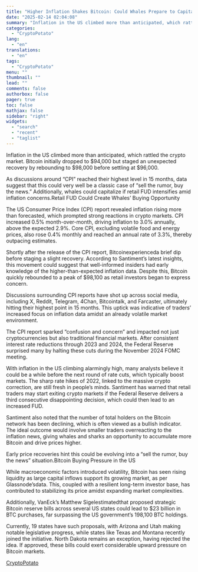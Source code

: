 ```yaml
---
title: "Higher Inflation Shakes Bitcoin: Could Whales Prepare to Capitalize on Retail Overreactions?"
date: "2025-02-14 02:04:08"
summary: "Inflation in the US climbed more than anticipated, which rattled the crypto market. Bitcoin initially dropped to $94,000 but staged an unexpected recovery by rebounding to $98,000 before settling at $96,000.As discussions around “CPI” reached their highest level in 15 months, data suggest that this could very well be a..."
categories:
  - "CryptoPotato"
lang:
  - "en"
translations:
  - "en"
tags:
  - "CryptoPotato"
menu: ""
thumbnail: ""
lead: ""
comments: false
authorbox: false
pager: true
toc: false
mathjax: false
sidebar: "right"
widgets:
  - "search"
  - "recent"
  - "taglist"
---
```


Inflation in the US climbed more than anticipated, which rattled the crypto market. Bitcoin initially dropped to $94,000 but staged an unexpected recovery by rebounding to $98,000 before settling at $96,000.

As discussions around “CPI” reached their highest level in 15 months, data suggest that this could very well be a classic case of “sell the rumor, buy the news.” Additionally, whales could capitalize if retail FUD intensifies amid inflation concerns.Retail FUD Could Create Whales’ Buying Opportunity

The US Consumer Price Index (CPI) report revealed inflation rising more than forecasted, which prompted strong reactions in crypto markets. CPI increased 0.5% month-over-month, driving inflation to 3.0% annually, above the expected 2.9%. Core CPI, excluding volatile food and energy prices, also rose 0.4% monthly and reached an annual rate of 3.3%, thereby outpacing estimates.

Shortly after the release of the CPI report, Bitcoinexperienceda brief dip before staging a slight recovery. According to Santiment’s latest insights, this movement could suggest that well-informed insiders had early knowledge of the higher-than-expected inflation data. Despite this, Bitcoin quickly rebounded to a peak of $98,100 as retail investors began to express concern.

Discussions surrounding CPI reports have shot up across social media, including X, Reddit, Telegram, 4Chan, Bitcointalk, and Farcaster, ultimately hitting their highest point in 15 months. This uptick was indicative of traders’ increased focus on inflation data amidst an already volatile market environment.

The CPI report sparked “confusion and concern” and impacted not just cryptocurrencies but also traditional financial markets. After consistent interest rate reductions through 2023 and 2024, the Federal Reserve surprised many by halting these cuts during the November 2024 FOMC meeting.

With inflation in the US climbing alarmingly high, many analysts believe it could be a while before the next round of rate cuts, which typically boost markets. The sharp rate hikes of 2022, linked to the massive crypto correction, are still fresh in people’s minds. Santiment has warned that retail traders may start exiting crypto markets if the Federal Reserve delivers a third consecutive disappointing decision, which could then lead to an increased FUD.

Santiment also noted that the number of total holders on the Bitcoin network has been declining, which is often viewed as a bullish indicator. The ideal outcome would involve smaller traders overreacting to the inflation news, giving whales and sharks an opportunity to accumulate more Bitcoin and drive prices higher.

Early price recoveries hint this could be evolving into a “sell the rumor, buy the news” situation.Bitcoin Buying Pressure in the US

While macroeconomic factors introduced volatility, Bitcoin has seen rising liquidity as large capital inflows support its growing market, as per Glassnode’sdata. This, coupled with a resilient long-term investor base, has contributed to stabilizing its price amidst expanding market complexities.

Additionally, VanEck’s Matthew Sigelestimatedthat proposed strategic Bitcoin reserve bills across several US states could lead to $23 billion in BTC purchases, far surpassing the US government’s 198,100 BTC holdings.

Currently, 19 states have such proposals, with Arizona and Utah making notable legislative progress, while states like Texas and Montana recently joined the initiative. North Dakota remains an exception, having rejected the idea. If approved, these bills could exert considerable upward pressure on Bitcoin markets.

[CryptoPotato](https://www.tradingview.com/news/cryptopotato:4d607c712094b:0-higher-inflation-shakes-bitcoin-could-whales-prepare-to-capitalize-on-retail-overreactions/)
